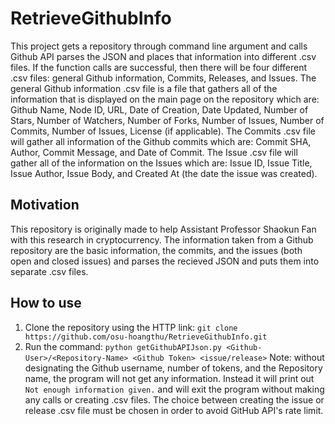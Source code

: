 # RetrieveGithubInfo
This project gets a repository through command line argument and calls Github API parses the JSON and places that information into different .csv files. If the function calls are successful, then there will be four different .csv files: general Github information, Commits, Releases, and Issues. The general Github information .csv file is a file that gathers all of the information that is displayed on the main page on the repository which are: Github Name, Node ID, URL, Date of Creation, Date Updated, Number of Stars, Number of Watchers, Number of Forks, Number of Issues, Number of Commits, Number of Issues, License (if applicable). The Commits .csv file will gather all information of the Github commits which are: Commit SHA, Author, Commit Message, and Date of Commit. The Issue .csv file will gather all of the information on the Issues which are: Issue ID, Issue Title, Issue Author, Issue Body, and Created At (the date the issue was created).

## Motivation
This repository is originally made to help Assistant Professor Shaokun Fan with this research in cryptocurrency. The information taken from a Github repository are the basic information, the commits, and the issues (both open and closed issues) and parses the recieved JSON and puts them into separate .csv files.

## How to use
1) Clone the repository using the HTTP link:
`git clone https://github.com/osu-hoangthu/RetrieveGithubInfo.git`
2) Run the command:
`python getGithubAPIJson.py <Github-User>/<Repository-Name> <Github Token> <issue/release>`
Note: without designating the Github username, number of tokens, and the Repository name, the program will not get any information. Instead it will print out `Not enough information given.` and will exit the program without making any calls or creating .csv files. The choice between creating the issue or release .csv file must be chosen in order to avoid GitHub API's rate limit.